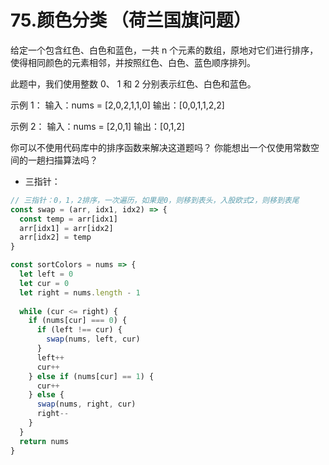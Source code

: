 # 75.颜色分类 （荷兰国旗问题）
给定一个包含红色、白色和蓝色，一共 n 个元素的数组，原地对它们进行排序，使得相同颜色的元素相邻，并按照红色、白色、蓝色顺序排列。

此题中，我们使用整数 0、 1 和 2 分别表示红色、白色和蓝色。

示例 1：
输入：nums = [2,0,2,1,1,0]
输出：[0,0,1,1,2,2]

示例 2：
输入：nums = [2,0,1]
输出：[0,1,2]

你可以不使用代码库中的排序函数来解决这道题吗？
你能想出一个仅使用常数空间的一趟扫描算法吗？

- 三指针：
```js
// 三指针：0，1，2排序，一次遍历，如果是0，则移到表头，入股欧式2，则移到表尾
const swap = (arr, idx1, idx2) => {
  const temp = arr[idx1]
  arr[idx1] = arr[idx2]
  arr[idx2] = temp
}

const sortColors = nums => {
  let left = 0
  let cur = 0
  let right = nums.length - 1
  
  while (cur <= right) {
    if (nums[cur] === 0) {
      if (left !== cur) {
        swap(nums, left, cur)
      }
      left++
      cur++
    } else if (nums[cur] == 1) {
      cur++
    } else {
      swap(nums, right, cur)
      right--
    }
  }
  return nums
}
```